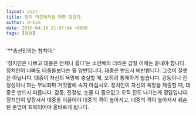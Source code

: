 ```yaml
---
layout: post
title: 정치 박근혜처럼 하면 망한다.
author: drkim
date: 2016-04-18 21:07:04 +0900
tags: [컬럼]
---
```

'**총선민의는 협치다.'    


  


'정치인은 나쁘고 대중은 언제나 옳다'는 소인배의 더러운 갑질 이제는 끝내야 합니다. 정치인이 나빠도 대중들보다는 훨 양반입니다. 대중은 반드시 배반합니다. 그것이 잘못은 아닙니다. 대중이 자신의 욕망에 충실할 때, 오히려 통제하기 쉽습니다. 감동이니 진정성이니 하는 무뇌좌파 거짓말에 속지 마십시오. 정치인이 자신의 욕망을 제출할 때, 대중은 반드시 따릅니다. 감동, 진정성, 눈물 다 필요없고 오직 진도 나가는게 정답입니다. 정치인이 앞장서서 대중을 이끌어야 대중의 격이 높아지고, 대중의 격이 높아져서 훼손된 존엄이 회복되어야 올바르게 됩니다.